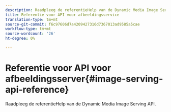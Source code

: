 ```yaml
---
description: Raadpleeg de referentieHelp van de Dynamic Media Image Serving API.
title: Referentie voor API voor afbeeldingsservice
translation-type: tm+mt
source-git-commit: f6c97606d7a4209427316d7367013ad9585a5cae
workflow-type: tm+mt
source-wordcount: '26'
ht-degree: 0%

---
```



# Referentie voor API voor afbeeldingsserver{#image-serving-api-reference}

Raadpleeg de referentieHelp van de Dynamic Media Image Serving API.

